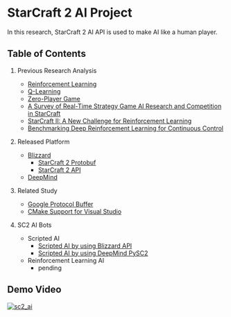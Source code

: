 # StarCraft 2 AI Project

In this research, StarCraft 2 AI API is used to make AI like a human player.

## Table of Contents
1. Previous Research Analysis
	- [Reinforcement Learning](./Prev/reinforcementLearningbasic.md)
	- [Q-Learning](./Prev/qLearning.md)
	- [Zero-Player Game](./Prev/zero.md)
	- [A Survey of Real-Time Strategy Game AI Research and Competition in StarCraft](./Prev/surv.md)
	- [StarCraft II: A New Challenge for Reinforcement Learning](./Prev/sc2.md)
	- [Benchmarking Deep Reinforcement Learning for Continuous Control](./Prev/bcdrl.md) 

2. Released Platform 
	- [Blizzard](./Plat/blizNews.md)
		- [StarCraft 2 Protobuf](./Plat/BlizProto/blizProto.md)
		- [StarCraft 2 API](./Plat/BlizAPI/blizAPI.md) 
	- [DeepMind](./Plat/deepNews.md)

3. Related Study
	- [Google Protocol Buffer](./Rels/protocolBuf.md)
	- [CMake Support for Visual Studio](./Rels/cmakeVS.md)

4. SC2 AI Bots
	- Scripted AI
		- [Scripted AI by using Blizzard API](./aibots/scriptedBlizz/structureSC2API.md)
		- [Scripted AI by using DeepMind PySC2](./aibots/scriptedPySC/marineRushBot.md)
	- Reinforcement Learning AI
	  - pending

## Demo Video
[![sc2_ai](http://img.youtube.com/vi/UTt6BTcYGBg/0.jpg)](https://youtu.be/UTt6BTcYGBg) 

